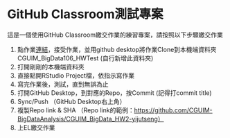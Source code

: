 # GitHub Classroom測試專案

這是一個使用GitHub Classroom繳交作業的練習專案，請按照以下步驟繳交作業

1. 點作業[連結](https://classroom.github.com/a/M9_NzXZ7)，接受作業，並用github desktop將作業Clone到本機端資料夾CGUIM_BigData106_HWTest (自行新增此資料夾)
2. 打開剛剛的本機端資料夾
3. 直接點開RStudio Project檔，依指示寫作業
4. 寫完作業後，測試，直到無誤為止
5. 打開GitHub Desktop，到對應的Repo，按Commit (記得打commit title)
6. Sync/Push （GitHub Desktop右上角）
7. 複製Repo link & SHA （Repo link的範例：https://github.com/CGUIM-BigDataAnalysis/CGUIM_BigData_HW2-yijutseng）
8. 上EL繳交作業 


